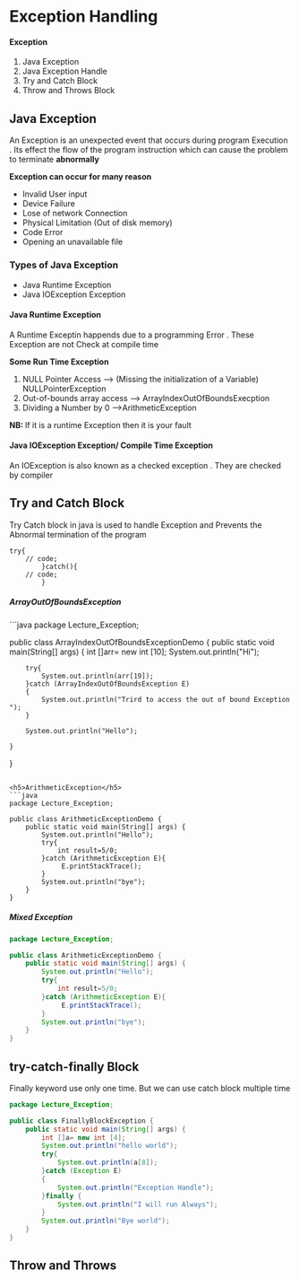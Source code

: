 <h1>Exception Handling</h1>
<h4>Exception</h4>
<ol>
<li>Java Exception</li>
<li>Java Exception Handle</li>
<li>Try and Catch Block</li>
<li>Throw and Throws Block</li>
</ol>


<h2>Java Exception</h2>
<p>An Exception is an unexpected event that occurs during program Execution . Its effect the flow of the program instruction which can cause the problem to terminate <b>abnormally</b></p>

<b>Exception can occur for many reason </b>
<ul>
<li> Invalid User input</li>
<li>Device Failure</li>
<li>Lose of network Connection</li>
<li>Physical Limitation (Out of disk memory)</li>
<li>Code Error </li>
<li>Opening an unavailable file</li>
</ul>

<h3>Types of Java Exception </h3>
<ul>
<li>Java Runtime Exception </li>
<li>Java IOException Exception </li>
</ul>

<h4>Java Runtime Exception</h4>
<p>A Runtime Exceptin happends due to a programming Error . These Exception are not Check at compile time </p>

<b>Some Run Time Exception</b>
<ol>
<li>NULL Pointer Access --> (Missing the initialization of a Variable) NULLPointerException</li>
<li>Out-of-bounds array access --> ArrayIndexOutOfBoundsExecption </li>
<li>Dividing a Number by 0 -->ArithmeticException </li>
</ol>

<p><b>NB: </b> If it is a runtime Exception then it is your fault </p>


<h4>Java IOException Exception/ Compile Time Exception </h4>
<P>An IOException is also known as a checked exception . They are checked by compiler</p>


<h2>Try and Catch Block</h2>
<p>Try Catch block in java is used to handle Exception and Prevents the Abnormal termination of the program </p>

````text
try{
    // code;
        }catch(){
    // code;
        }
````

<h5>ArrayOutOfBoundsException</h5>
```java
package Lecture_Exception;

public class ArrayIndexOutOfBoundsExceptionDemo {
    public static void main(String[] args) {
        int []arr= new int [10];
        System.out.println("Hi");

        try{
            System.out.println(arr[19]);
        }catch (ArrayIndexOutOfBoundsException E)
        {
            System.out.println("Trird to access the out of bound Exception ");
        }

        System.out.println("Hello");

    }
}

```

<h5>ArithmeticException</h5>
```java
package Lecture_Exception;

public class ArithmeticExceptionDemo {
    public static void main(String[] args) {
        System.out.println("Hello");
        try{
            int result=5/0;
        }catch (ArithmeticException E){
             E.printStackTrace();
        }
        System.out.println("bye");
    }
}

```

<h5>Mixed Exception</h5>


```java
package Lecture_Exception;

public class ArithmeticExceptionDemo {
    public static void main(String[] args) {
        System.out.println("Hello");
        try{
            int result=5/0;
        }catch (ArithmeticException E){
             E.printStackTrace();
        }
        System.out.println("bye");
    }
}

```


<h2>try-catch-finally Block</h2>
<p>Finally keyword use only one time. But we can use catch  block multiple time </p>

````java
package Lecture_Exception;

public class FinallyBlockException {
    public static void main(String[] args) {
        int []a= new int [4];
        System.out.println("hello world");
        try{
            System.out.println(a[8]);
        }catch (Exception E)
        {
            System.out.println("Exception Handle");
        }finally {
            System.out.println("I will run Always");
        }
        System.out.println("Bye world");
    }
}

````

<h2>Throw and Throws</h2>
